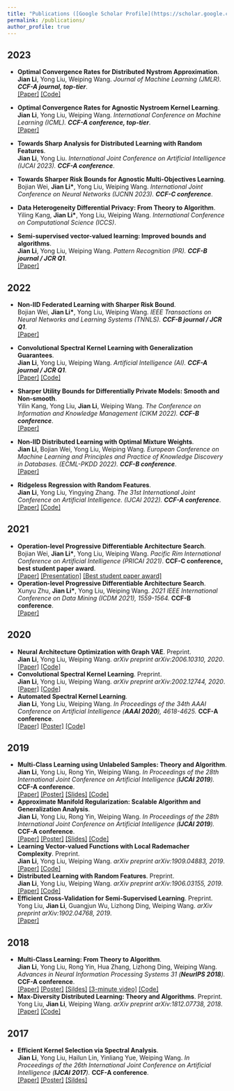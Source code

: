 ```yaml
---
title: "Publications ([Google Scholar Profile](https://scholar.google.com/citations?user=IAJpTqYAAAAJ&hl=zh-CN))"
permalink: /publications/
author_profile: true
---
```

## 2023

* <b>Optimal Convergence Rates for Distributed Nystrom Approximation</b>.<br>
<b>Jian Li</b>, Yong Liu, Weiping Wang.
<i>Journal of Machine Learning (JMLR). <b>CCF-A journal, top-tier</b></i>.<br>
[[Paper]](https://jmlr.org/papers/v24/21-1049.html)
[[Code]](https://github.com/superlj666/DNystroem)

* <b>Optimal Convergence Rates for Agnostic Nystroem Kernel Learning</b>.<br>
<b>Jian Li</b>, Yong Liu, Weiping Wang.
<i>International Conference on Machine Learning (ICML). <b>CCF-A conference, top-tier</b></i>.<br>
[[Paper]](https://lijian.ac.cn/files/2023/2023_ICML_Nystroem.pdf)

* <b>Towards Sharp Analysis for Distributed Learning with Random Features</b>.<br>
<b>Jian Li</b>, Yong Liu.
<i>International Joint Conference on Artificial Intelligence (IJCAI 2023). <b>CCF-A conference</b></i>.<br>

* <b>Towards Sharper Risk Bounds for Agnostic Multi-Objectives Learning</b>.<br>
Bojian Wei, <b>Jian Li*</b>, Yong Liu, Weiping Wang.
<i>International Joint Conference on Neural Networks (IJCNN 2023). <b>CCF-C conference</b></i>.<br>

* <b>Data Heterogeneity Differential Privacy: From Theory to Algorithm</b>.<br>
Yiling Kang, <b>Jian Li*</b>, Yong Liu, Weiping Wang.
<i>International Conference on Computational Science (ICCS)</i>.<br>

* <b>Semi-supervised vector-valued learning: Improved bounds and algorithms</b>.<br>
<b>Jian Li</b>, Yong Liu, Weiping Wang.
<i>Pattern Recognition (PR). <b>CCF-B journal / JCR Q1</b></i>.<br>
[[Paper]](https://www.sciencedirect.com/science/article/pii/S0031320323000572)

## 2022
* <b>Non-IID Federated Learning with Sharper Risk Bound</b>.<br>
Bojian Wei, <b>Jian Li*</b>, Yong Liu, Weiping Wang.
<i>IEEE Transactions on Neural Networks and Learning Systems (TNNLS). <b>CCF-B journal / JCR Q1</b></i>.<br>
[[Paper]](https://doi.org/10.1109/TNNLS.2022.3213187)

* <b>Convolutional Spectral Kernel Learning with Generalization Guarantees</b>.<br>
<b>Jian Li</b>, Yong Liu, Weiping Wang.
<i>Artificial Intelligence (AI). <b>CCF-A journal / JCR Q1</b></i>.<br>
[[Paper]](https://doi.org/10.1016/j.artint.2022.103803)
[[Code]](https://github.com/superlj666/CSKN/)

* <b>Sharper Utility Bounds for Differentially Private Models: Smooth and Non-smooth</b>.<br>
Yilin Kang, Yong Liu, <b>Jian Li</b>, Weiping Wang.
<i>The Conference on Information and Knowledge Management (CIKM 2022). <b>CCF-B conference</b></i>.<br>
[[Paper]](https://doi.org/10.1145/3511808.3557451)

* <b>Non-IID Distributed Learning with Optimal Mixture Weights</b>.<br>
<b>Jian Li</b>, Bojian Wei, Yong Liu, Weiping Wang.
<i>European Conference on Machine Learning and Principles and Practice of Knowledge Discovery in Databases. (ECML-PKDD 2022). <b>CCF-B conference</b></i>.<br>
[[Paper]](https://2022.ecmlpkdd.org/wp-content/uploads/2022/09/sub_1304.pdf)

<!-- * <b>Optimal Rates for Distributed Learning with Random Features.<br>
<b>Jian Li</b>, Yong Liu.
<i>The 31st International Joint Conference on Artificial Intelligence. (IJCAI 2022)</i>.<br>
[[Paper]](https://arxiv.org/pdf/1906.03155.pdf)
[[Code]](https://github.com/superlj666/Distributed-Learning-with-Random-Features) -->

* <b>Ridgeless Regression with Random Features</b>.<br>
<b>Jian Li</b>, Yong Liu, Yingying Zhang.
<i>The 31st International Joint Conference on Artificial Intelligence. (IJCAI 2022). <b>CCF-A conference</b></i>.<br>
[[Paper]](https://arxiv.org/pdf/2205.00477.pdf)
[[Code]](https://github.com/superlj666/Ridgeless-Regression-with-Random-Features)


## 2021
* <b>Operation-level Progressive Differentiable Architecture Search</b>.<br>
Bojian Wei, <b>Jian Li*</b>, Yong Liu, Weiping Wang.
<i>Pacific Rim International Conference on Artificial Intelligence (PRICAI 2021)</i>. <b>CCF-C conference, best student paper award</b>.<br>
[[Paper]](https://lijian.ac.cn/files/2021/FL_for_noniid_data.pdf)
[[Presentation]](https://lijian.ac.cn/files/2021/FL_for_noniid_data_presentation.pdf)
[[Best student paper award]](https://lijian.ac.cn/files/2021/PRICAI-2021-best-student-paper.png)
* <b>Operation-level Progressive Differentiable Architecture Search</b>.<br>
Xunyu Zhu, <b>Jian Li*</b>, Yong Liu, Weiping Wang. <i>2021 IEEE International Conference on Data Mining (ICDM 2021), 1559-1564.</i> <b>CCF-B conference</b>.<br>
[[Paper]](https://lijian.ac.cn/files/2021/conference_101719.pdf)

## 2020

* <b>Neural Architecture Optimization with Graph VAE</b>. Preprint.<br>
<b>Jian Li</b>, Yong Liu, Weiping Wang. <i>arXiv preprint arXiv:2006.10310, 2020</i>.<br>
[[Paper]](https://arxiv.org/pdf/2006.10310.pdf)
[[Code]](https://github.com/superlj666/NGAE)
* <b>Convolutional Spectral Kernel Learning</b>. Preprint.<br>
<b>Jian Li</b>, Yong Liu, Weiping Wang. <i>arXiv preprint arXiv:2002.12744, 2020</i>.<br>
[[Paper]](https://arxiv.org/pdf/2002.12744.pdf)
[[Code]](https://github.com/superlj666/CSKN)
* <b>Automated Spectral Kernel Learning</b>. <br>
<b>Jian Li</b>, Yong Liu, Weiping Wang. <i>In Proceedings of the 34th AAAI Conference on Artificial Intelligence (**AAAI 2020**),  4618-4625.</i> <b>CCF-A conference</b>.<br>
[[Paper]](https://lijian.ac.cn/files/2020_AAAI_ASKL/2020_AAAI_ASKL.pdf)
[[Poster]](https://lijian.ac.cn/files/2020_AAAI_ASKL/2020_AAAI_AKSL_poster.pdf)
[[Code]](https://github.com/superlj666/Automated-Spectral-Kernel-Learning)


## 2019
* <b>Multi-Class Learning using Unlabeled Samples: Theory and Algorithm</b>. <br>
<b>Jian Li</b>, Yong Liu, Rong Yin, Weiping Wang. <i>In Proceedings of the 28th International Joint Conference on Artificial Intelligence (**IJCAI 2019**).</i> <b>CCF-A conference</b>.<br>
[[Paper]](https://www.ijcai.org/proceedings/2019/0399.pdf)
[[Poster]](https://lijian.ac.cn/files/2019_IJCAI_MC/2019_MC_LRC_SSL_poster.pdf)
[[Slides]](https://lijian.ac.cn/files/2019_IJCAI_MC/2019_MC_LRC_SSL_slides.pdf)
[[Code]](https://github.com/superlj666/Multi-Class-Learning-using-Unlabeled-Samples-Theory-and-Algorithm)
* <b>Approximate Manifold Regularization: Scalable Algorithm and Generalization Analysis</b>. <br>
<b>Jian Li</b>, Yong Liu, Rong Yin, Weiping Wang. <i>In Proceedings of the 28th International Joint Conference on Artificial Intelligence (**IJCAI 2019**).</i> <b>CCF-A conference</b>.<br>
[[Paper]](https://www.ijcai.org/proceedings/2019/0400.pdf)
[[Poster]](https://lijian.ac.cn/files/2019_IJCAI_LapRLS/2019_LapRLS_Nystrom_PCG_poster.pdf)
[[Slides]](https://lijian.ac.cn/files/2019_IJCAI_LapRLS/2019_LapRLS_Nystrom_PCG_slides.pdf)
[[Code]](https://github.com/superlj666/Approximate-Manifold-Regularization-Scalable-Algorithm-and-Generalization-Analysis)
* <b>Learning Vector-valued Functions with Local Rademacher Complexity</b>. Preprint. <br>
<b>Jian Li</b>, Yong Liu, Weiping Wang. <i>arXiv preprint arXiv:1909.04883, 2019</i>. <br>
[[Paper]](https://arxiv.org/pdf/1909.04883)
[[Code]](https://github.com/superlj666/Learning-Vector-valued-Functions-with-Local-Rademacher-Complexity)
* <b>Distributed Learning with Random Features</b>. Preprint. <br>
<b>Jian Li</b>, Yong Liu, Weiping Wang. <i>arXiv preprint arXiv:1906.03155, 2019</i>. <br>
[[Paper]](https://arxiv.org/pdf/1906.03155)
[[Code]](https://github.com/superlj666/Distributed-Learning-with-Random-Features)
* <b>Efficient Cross-Validation for Semi-Supervised Learning</b>. Preprint. <br>
Yong Liu, <b>Jian Li</b>, Guangjun Wu, Lizhong Ding, Weiping Wang. <i>arXiv preprint arXiv:1902.04768, 2019</i>. <br>
[[Paper]](https://arxiv.org/pdf/1902.04768)

## 2018
* <b>Multi-Class Learning: From Theory to Algorithm</b>. <br>
<b>Jian Li</b>, Yong Liu, Rong Yin, Hua Zhang, Lizhong Ding, Weiping Wang. <i>Advances in Neural Information Processing Systems 31 (**NeurIPS 2018**).</i> <b>CCF-A conference</b>.<br>
[[Paper]](https://lijian.ac.cn/files/2018_NeurIPS_MC/2018_mc_lr.pdf)
[[Poster]](https://lijian.ac.cn/files/2018_NeurIPS_MC/mc-lrc-nips-poster.pdf)
[[Sildes]](https://lijian.ac.cn/files/2018_NeurIPS_MC/mc-lrc-nips-slides.pdf)
[[3-minute video]](https://youtu.be/mE_RpgWuKK8)
[[Code]](https://github.com/superlj666/Multi-Class-Learning-From-Theory-to-Algorithm)
* <b>Max-Diversity Distributed Learning: Theory and Algorithms</b>. Preprint. <br>
Yong Liu, <b>Jian Li</b>, Weiping Wang. <i>arXiv preprint arXiv:1812.07738, 2018</i>. <br>
[[Paper]](https://lijian.ac.cn/files/2018_max_diversity_dc.pdf)
[[Code]](https://arxiv.org/pdf/1812.07738)


## 2017
* <b>Efficient Kernel Selection via Spectral Analysis</b>. <br>
<b>Jian Li</b>, Yong Liu, Hailun Lin, Yinliang Yue, Weiping Wang. <i>In Proceedings of the 26th International Joint Conference on Artificial Intelligence (**IJCAI 2017**). </i> <b>CCF-A conference</b>.<br>
[[Paper]](https://lijian.ac.cn/files/2017_IJCAI_KS/2017_kernel_selection.pdf)
[[Poster]](https://lijian.ac.cn/files/2017_IJCAI_KS/ijicai-poster-0816.pdf)
[[Sildes]](https://lijian.ac.cn/files/2017_IJCAI_KS/IJCAI_presentation.pptx)
